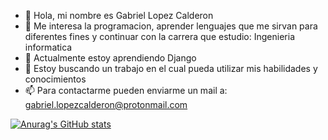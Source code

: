 - 👋 Hola, mi nombre es Gabriel Lopez Calderon
- 👀 Me interesa la programacion, aprender lenguajes que me sirvan para diferentes fines y continuar con la carrera que estudio: Ingenieria informatica
- 🌱 Actualmente estoy aprendiendo Django
- 💞️ Estoy buscando un trabajo en el cual pueda utilizar mis habilidades y conocimientos
- 📫 Para contactarme pueden enviarme un mail a: gabriel.lopezcalderon@protonmail.com

[![Anurag's GitHub stats](https://github-readme-stats.vercel.app/apiGaboLC98=anuraghazra)](https://github.com/anuraghazra/github-readme-stats)
